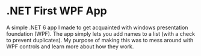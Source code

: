 # .NET First WPF App

A simple .NET 6 app I made to get acquainted with windows presentation foundation (WPF).
The app simply lets you add names to a list (with a check to prevent duplicates).
My purpose of making this was to mess around with WPF controls and learn more about how they work.
